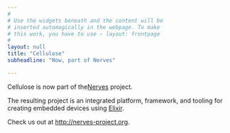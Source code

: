 ```yaml
---
#
# Use the widgets beneath and the content will be
# inserted automagically in the webpage. To make
# this work, you have to use › layout: frontpage
#
layout: null
title: "Cellulose"
subheadline: "Now, part of Nerves"

---
```


Cellulose is now part of the[Nerves](http://nerves-project.org) project.

The resulting project is an integrated platform, framework, and tooling for creating embedded devices using [Elixir](http://elixir-lang.org).

Check us out at http://nerves-project.org.

